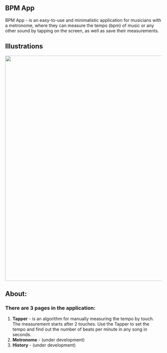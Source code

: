 ## BPM App
BPM App - is an easy-to-use and minimalistic application for musicians with a metronome, where they can measure the tempo (bpm) of music or any other sound by tapping on the screen, as well as save their measurements.

## Illustrations
<p align="center">
      <img src="https://i.ibb.co.com/F0yZpgq/Tapper.png" width="726">
</p>

## About:

### There are 3 pages in the application:
1) **Tapper** - is an algorithm for manually measuring the tempo by touch. The measurement starts after 2 touches. Use the Tapper to set the tempo and find out the number of beats per minute in any song in seconds.
2) **Metronome** - (under development)
3) **History** - (under development)
